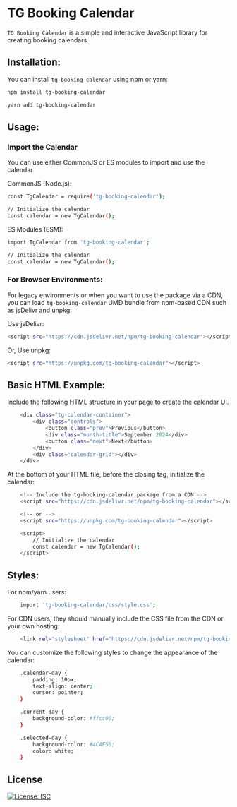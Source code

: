 # TG Booking Calendar

`TG Booking Calendar` is a simple and interactive JavaScript library for creating booking calendars.

## Installation:
You can install `tg-booking-calendar` using npm or yarn:
```bash
npm install tg-booking-calendar
```
```bash
yarn add tg-booking-calendar
```

## Usage:
### Import the Calendar
You can use either CommonJS or ES modules to import and use the calendar.

CommonJS (Node.js):
```bash
const TgCalendar = require('tg-booking-calendar');

// Initialize the calendar
const calendar = new TgCalendar();
```

ES Modules (ESM):
```bash
import TgCalendar from 'tg-booking-calendar';

// Initialize the calendar
const calendar = new TgCalendar();
```

### For Browser Environments:
For legacy environments or when you want to use the package via a CDN, you can load `tg-booking-calendar` UMD bundle from npm-based CDN such as jsDelivr and unpkg:

Use jsDelivr:
```bash
<script src="https://cdn.jsdelivr.net/npm/tg-booking-calendar"></script>
```
Or, Use unpkg:
```bash
<script src="https://unpkg.com/tg-booking-calendar"></script>
```
## Basic HTML Example:
Include the following HTML structure in your page to create the calendar UI.
```bash
    <div class="tg-calendar-container">
        <div class="controls">
            <button class="prev">Previous</button>
            <div class="month-title">September 2024</div>
            <button class="next">Next</button>
        </div>
        <div class="calendar-grid"></div>
    </div>
```

At the bottom of your HTML file, before the closing </body> tag, initialize the calendar:
```bash
    <!-- Include the tg-booking-calendar package from a CDN -->
    <script src="https://cdn.jsdelivr.net/npm/tg-booking-calendar"></script>

    <!-- or -->
    <script src="https://unpkg.com/tg-booking-calendar"></script>

    <script>
        // Initialize the calendar
        const calendar = new TgCalendar();
    </script>
```

## Styles:
For npm/yarn users:
```bash
    import 'tg-booking-calendar/css/style.css';
```

For CDN users, they should manually include the CSS file from the CDN or your own hosting:
```bash
    <link rel="stylesheet" href="https://cdn.jsdelivr.net/npm/tg-booking-calendar/css/style.css">
```

You can customize the following styles to change the appearance of the calendar:
```bash
    .calendar-day {
        padding: 10px;
        text-align: center;
        cursor: pointer;
    }

    .current-day {
        background-color: #ffcc00;
    }

    .selected-day {
        background-color: #4CAF50;
        color: white;
    }
```

## License
[![License: ISC](https://img.shields.io/badge/License-ISC-blue.svg)](https://opensource.org/licenses/ISC)
